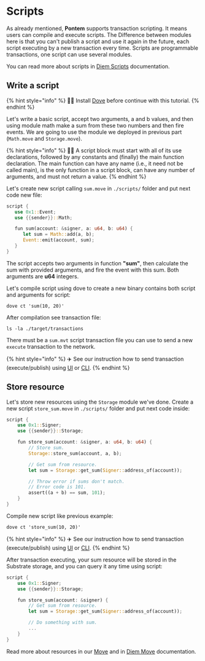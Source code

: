 # Scripts

As already mentioned, **Pontem** supports transaction scripting. It means users can compile and execute scripts. The Difference between modules here is that you can't publish a script and use it again in the future, each script executing by a new transaction every time. Scripts are programmable transactions, one script can use several modules.

You can read more about scripts in [Diem Scripts](https://developers.diem.com/docs/move/move-modules-and-scripts/) documentation.

## Write a script

{% hint style="info" %}
🧙‍♂️ Install [Dove](./compiler_&_toolset.md) before continue with this tutorial.
{% endhint %}

Let's write a basic script, accept two arguments, a and b values, and then using module math make a sum from these two numbers and then fire events.
We are going to use the module we deployed in previous part (`Math.move` and `Storage.move`).

{% hint style="info" %}
🧙‍♂️ A script block must start with all of its use declarations, followed by any constants and (finally) the main function declaration. The main function can have any name (i.e., it need not be called main), is the only function in a script block, can have any number of arguments, and must not return a value. 
{% endhint %}

Let's create new script calling `sum.move` in `./scripts/` folder and put next code new file:

```rust
script {
   use 0x1::Event;
   use {{sender}}::Math;

   fun sum(account: &signer, a: u64, b: u64) {
      let sum = Math::add(a, b);
      Event::emit(account, sum);
   }
}
```

The script accepts two arguments in function **"sum"**, then calculate the sum with provided arguments, and fire the event with this sum. Both arguments are **u64** integers.

Let's compile script using dove to create a new binary contains both script and arguments for script:

```text
dove ct 'sum(10, 20)'
```

After compilation see transaction file:

```text
ls -la ./target/transactions 
```

There must be a `sum.mvt` script transaction file you can use to send a new `execute` transaction to the network.

{% hint style="info" %}
✈️ See our instruction how to send transaction (execute/publish) using [UI](../getting_started/substrate.md) or [CLI](../getting_started/cli.md).
{% endhint %}

## Store resource

Let's store new resources using the `Storage` module we've done.
Create a new script `store_sum.move` in `./scripts/` folder and put next code inside: 

```rust
script {
    use 0x1::Signer;
    use {{sender}}::Storage;

    fun store_sum(account: &signer, a: u64, b: u64) {
        // Store sum.
        Storage::store_sum(account, a, b);

        // Get sum from resource.
        let sum = Storage::get_sum(Signer::address_of(account));

        // Throw error if sums don't match.
        // Error code is 101.
        assert((a + b) == sum, 101);
    }
}
```

Compile new script like previous example:

```text
dove ct 'store_sum(10, 20)'
```

{% hint style="info" %}
✈️ See our instruction how to send transaction (execute/publish) using [UI](../getting_started/substrate.md) or [CLI](../getting_started/cli.md).
{% endhint %}

After transaction executing, your sum resource will be stored in the Substrate storage, and you can query it any time using script:

```rust
script {
    use 0x1::Signer;
    use {{sender}}::Storage;

    fun store_sum(account: &signer) {
        // Get sum from resource.
        let sum = Storage::get_sum(Signer::address_of(account));

        // Do something with sum.
        ...
    }
}
```

Read more about resources in our [Move](../lang/resources.md) and in [Diem Move](https://developers.diem.com/docs/move/move-structs-and-resources) documentation.
